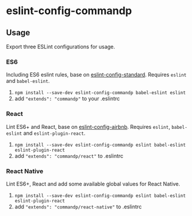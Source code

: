 # eslint-config-commandp

## Usage
Export three ESLint configurations for usage.

### ES6
Including ES6 eslint rules, base on [eslint-config-standard]. Requires `eslint` and `babel-eslint`.

1. `npm install --save-dev eslint-config-commandp babel-eslint eslint`
2. add `"extends": "commandp"` to your .eslintrc

### React
Lint ES6+ and React, base on [eslint-config-airbnb]. Requires `eslint`, `babel-eslint` and  `eslint-plugin-react`.

1. `npm install --save-dev eslint-config-commandp eslint babel-eslint eslint-plugin-react`
2. add `"extends": "commandp/react"` to .eslintrc

### React Native
Lint ES6+, React and add some available global values for React Native.

1. `npm install --save-dev eslint-config-commandp eslint babel-eslint eslint-plugin-react`
2. add `"extends": "commandp/react-native"` to .eslintrc

[eslint-config-standard]: https://github.com/feross/eslint-config-standard
[eslint-config-airbnb]: https://github.com/airbnb/javascript/tree/master/packages/eslint-config-airbnb
